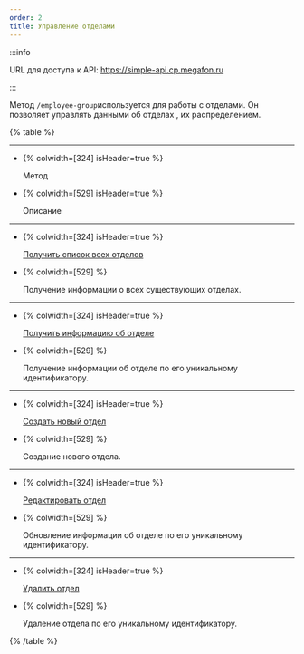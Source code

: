 ```yaml
---
order: 2
title: Управление отделами
---
```


:::info 

URL для доступа к API: <https://simple-api.cp.megafon.ru>

:::

Метод `/employee-group`используется для работы с отделами. Он позволяет управлять данными об отделах , их распределением.

{% table %}

---

*  {% colwidth=[324] isHeader=true %}

   Метод

*  {% colwidth=[529] isHeader=true %}

   Описание

---

*  {% colwidth=[324] isHeader=true %}

   [Получить список всех отделов](./poluchenie-informacii-o-vsekh-dostupnykh-otdelakh)

*  {% colwidth=[529] %}

   Получение информации о всех существующих отделах.

---

*  {% colwidth=[324] isHeader=true %}

   [Получить информацию об отделе](./g)

*  {% colwidth=[529] %}

   Получение информации об отделе по его уникальному идентификатору.

---

*  {% colwidth=[324] isHeader=true %}

   [Создать новый отдел](./post-employee-group)

*  {% colwidth=[529] %}

   Создание нового отдела.

---

*  {% colwidth=[324] isHeader=true %}

   [Редактировать отдел](./put-employee-group-id)

*  {% colwidth=[529] %}

   Обновление информации об отделе по его уникальному идентификатору.

---

*  {% colwidth=[324] isHeader=true %}

   [Удалить отдел](./delete-employee-group-id)

*  {% colwidth=[529] %}

   Удаление отдела по его уникальному идентификатору.

{% /table %}
